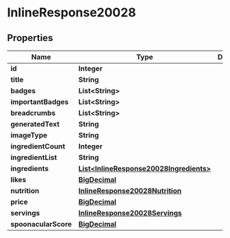 

# InlineResponse20028

## Properties

Name | Type | Description | Notes
------------ | ------------- | ------------- | -------------
**id** | **Integer** |  | 
**title** | **String** |  | 
**badges** | **List&lt;String&gt;** |  | 
**importantBadges** | **List&lt;String&gt;** |  | 
**breadcrumbs** | **List&lt;String&gt;** |  | 
**generatedText** | **String** |  | 
**imageType** | **String** |  | 
**ingredientCount** | **Integer** |  |  [optional]
**ingredientList** | **String** |  | 
**ingredients** | [**List&lt;InlineResponse20028Ingredients&gt;**](InlineResponse20028Ingredients.md) |  | 
**likes** | [**BigDecimal**](BigDecimal.md) |  | 
**nutrition** | [**InlineResponse20028Nutrition**](InlineResponse20028Nutrition.md) |  | 
**price** | [**BigDecimal**](BigDecimal.md) |  | 
**servings** | [**InlineResponse20028Servings**](InlineResponse20028Servings.md) |  | 
**spoonacularScore** | [**BigDecimal**](BigDecimal.md) |  | 




